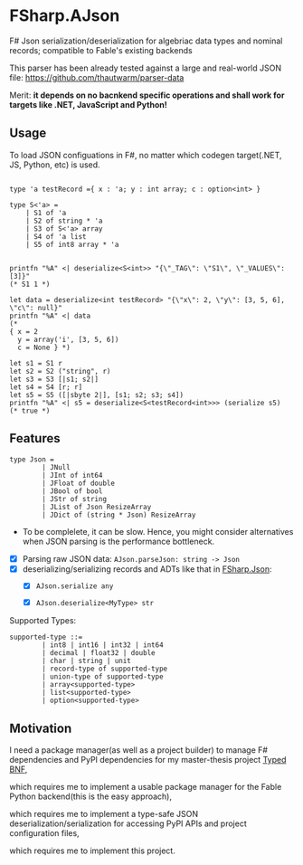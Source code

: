 # FSharp.AJson

F# Json serialization/deserialization for algebriac data types and nominal records; compatible to Fable's existing backends

This parser has been already tested against a large and real-world JSON file: https://github.com/thautwarm/parser-data 

Merit: **it depends on no bacnkend specific operations and shall work for targets like .NET, JavaScript and Python!**

## Usage

To load JSON configuations in F\#, no matter which codegen target(.NET, JS, Python, etc) is used.

```F#

type 'a testRecord ={ x : 'a; y : int array; c : option<int> }

type S<'a> =
    | S1 of 'a
    | S2 of string * 'a
    | S3 of S<'a> array
    | S4 of 'a list
    | S5 of int8 array * 'a
    

printfn "%A" <| deserialize<S<int>> "{\"_TAG\": \"S1\", \"_VALUES\": [3]}"
(* S1 1 *)
    
let data = deserialize<int testRecord> "{\"x\": 2, \"y\": [3, 5, 6], \"c\": null}"
printfn "%A" <| data
(*
{ x = 2
  y = array('i', [3, 5, 6])
  c = None } *)

let s1 = S1 r
let s2 = S2 ("string", r)
let s3 = S3 [|s1; s2|]
let s4 = S4 [r; r]
let s5 = S5 ([|sbyte 2|], [s1; s2; s3; s4])
printfn "%A" <| s5 = deserialize<S<testRecord<int>>> (serialize s5)
(* true *)
```

## Features

```F#
type Json =
        | JNull
        | JInt of int64
        | JFloat of double
        | JBool of bool
        | JStr of string
        | JList of Json ResizeArray
        | JDict of (string * Json) ResizeArray
```

- To be complelete, it can be slow. Hence, you might consider alternatives when JSON parsing is the performance bottleneck.
- [x] Parsing raw JSON data: `AJson.parseJson: string -> Json`
- [x] deserializing/serializing records and ADTs like that in [FSharp.Json](https://github.com/vsapronov/FSharp.Json):
   - [x] `AJson.serialize any`
   - [x] `AJson.deserialize<MyType> str`


Supported Types:

```
supported-type ::= 
        | int8 | int16 | int32 | int64
        | decimal | float32 | double
        | char | string | unit
        | record-type of supported-type
        | union-type of supported-type
        | array<supported-type>
        | list<supported-type>
        | option<supported-type>
```

## Motivation

I need a package manager(as well as a project builder) to manage F\# dependencies and PyPI dependencies for my master-thesis project [Typed BNF](https://github.com/thautwarm/typed-bnf),

which requires me to implement a usable package manager for the Fable Python backend(this is the easy approach),

which requires me to implement a type-safe JSON deserialization/serialization for accessing PyPI APIs and project configuration files,

which requires me to implement this project.



